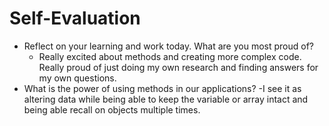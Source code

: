 # Self-Evaluation

- Reflect on your learning and work today. What are you most proud of?
    - Really excited about methods and creating more complex code. Really proud of just doing my own research and finding answers for my own questions.
- What is the power of using methods in our applications?
    -I see it as altering data while being able to keep the variable or array intact and being able recall on objects multiple times.